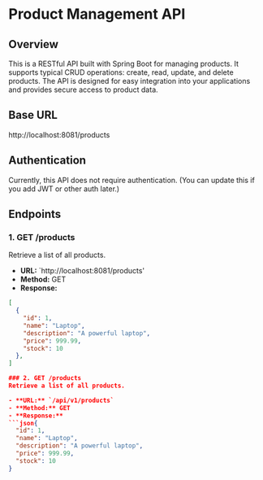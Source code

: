 # Product Management API

## Overview
This is a RESTful API built with Spring Boot for managing products. It supports typical CRUD operations: create, read, update, and delete products. The API is designed for easy integration into your applications and provides secure access to product data.

## Base URL
http://localhost:8081/products
## Authentication
Currently, this API does not require authentication. (You can update this if you add JWT or other auth later.)

## Endpoints

### 1. GET /products
Retrieve a list of all products.

- **URL:** `http://localhost:8081/products'
- **Method:** GET
- **Response:**
```json
[
  {
    "id": 1,
    "name": "Laptop",
    "description": "A powerful laptop",
    "price": 999.99,
    "stock": 10
  },
]

### 2. GET /products
Retrieve a list of all products.

- **URL:** `/api/v1/products`
- **Method:** GET
- **Response:**
```json{
  "id": 1,
  "name": "Laptop",
  "description": "A powerful laptop",
  "price": 999.99,
  "stock": 10
}


